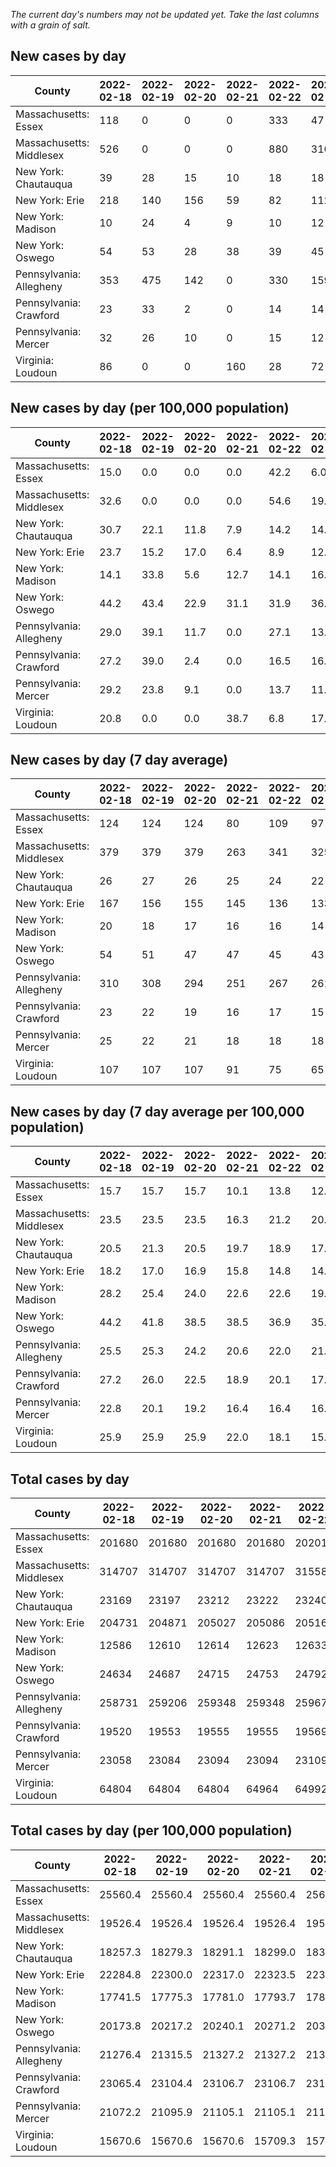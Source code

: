 _The current day's numbers may not be updated yet. Take the last columns with a grain of salt._
## New cases by day

| County | 2022-02-18 | 2022-02-19 | 2022-02-20 | 2022-02-21 | 2022-02-22 | 2022-02-23 | 2022-02-24 |
| --- | --- | --- | --- | --- | --- | --- | --- |
| Massachusetts: Essex | 118 | 0 | 0 | 0 | 333 | 47 | 119 |
| Massachusetts: Middlesex | 526 | 0 | 0 | 0 | 880 | 310 | 341 |
| New York: Chautauqua | 39 | 28 | 15 | 10 | 18 | 18 | 13 |
| New York: Erie | 218 | 140 | 156 | 59 | 82 | 112 | 106 |
| New York: Madison | 10 | 24 | 4 | 9 | 10 | 12 | 13 |
| New York: Oswego | 54 | 53 | 28 | 38 | 39 | 45 | 26 |
| Pennsylvania: Allegheny | 353 | 475 | 142 | 0 | 330 | 159 | 185 |
| Pennsylvania: Crawford | 23 | 33 | 2 | 0 | 14 | 14 | 16 |
| Pennsylvania: Mercer | 32 | 26 | 10 | 0 | 15 | 12 | 15 |
| Virginia: Loudoun | 86 | 0 | 0 | 160 | 28 | 72 | 67 |

## New cases by day (per 100,000 population)

| County | 2022-02-18 | 2022-02-19 | 2022-02-20 | 2022-02-21 | 2022-02-22 | 2022-02-23 | 2022-02-24 |
| --- | --- | --- | --- | --- | --- | --- | --- |
| Massachusetts: Essex | 15.0 | 0.0 | 0.0 | 0.0 | 42.2 | 6.0 | 15.1 |
| Massachusetts: Middlesex | 32.6 | 0.0 | 0.0 | 0.0 | 54.6 | 19.2 | 21.2 |
| New York: Chautauqua | 30.7 | 22.1 | 11.8 | 7.9 | 14.2 | 14.2 | 10.2 |
| New York: Erie | 23.7 | 15.2 | 17.0 | 6.4 | 8.9 | 12.2 | 11.5 |
| New York: Madison | 14.1 | 33.8 | 5.6 | 12.7 | 14.1 | 16.9 | 18.3 |
| New York: Oswego | 44.2 | 43.4 | 22.9 | 31.1 | 31.9 | 36.9 | 21.3 |
| Pennsylvania: Allegheny | 29.0 | 39.1 | 11.7 | 0.0 | 27.1 | 13.1 | 15.2 |
| Pennsylvania: Crawford | 27.2 | 39.0 | 2.4 | 0.0 | 16.5 | 16.5 | 18.9 |
| Pennsylvania: Mercer | 29.2 | 23.8 | 9.1 | 0.0 | 13.7 | 11.0 | 13.7 |
| Virginia: Loudoun | 20.8 | 0.0 | 0.0 | 38.7 | 6.8 | 17.4 | 16.2 |

## New cases by day (7 day average)

| County | 2022-02-18 | 2022-02-19 | 2022-02-20 | 2022-02-21 | 2022-02-22 | 2022-02-23 | 2022-02-24 |
| --- | --- | --- | --- | --- | --- | --- | --- |
| Massachusetts: Essex | 124 | 124 | 124 | 80 | 109 | 97 | 88 |
| Massachusetts: Middlesex | 379 | 379 | 379 | 263 | 341 | 325 | 294 |
| New York: Chautauqua | 26 | 27 | 26 | 25 | 24 | 22 | 20 |
| New York: Erie | 167 | 156 | 155 | 145 | 136 | 133 | 125 |
| New York: Madison | 20 | 18 | 17 | 16 | 16 | 14 | 12 |
| New York: Oswego | 54 | 51 | 47 | 47 | 45 | 43 | 40 |
| Pennsylvania: Allegheny | 310 | 308 | 294 | 251 | 267 | 261 | 235 |
| Pennsylvania: Crawford | 23 | 22 | 19 | 16 | 17 | 15 | 15 |
| Pennsylvania: Mercer | 25 | 22 | 21 | 18 | 18 | 18 | 16 |
| Virginia: Loudoun | 107 | 107 | 107 | 91 | 75 | 65 | 59 |

## New cases by day (7 day average per 100,000 population)

| County | 2022-02-18 | 2022-02-19 | 2022-02-20 | 2022-02-21 | 2022-02-22 | 2022-02-23 | 2022-02-24 |
| --- | --- | --- | --- | --- | --- | --- | --- |
| Massachusetts: Essex | 15.7 | 15.7 | 15.7 | 10.1 | 13.8 | 12.3 | 11.2 |
| Massachusetts: Middlesex | 23.5 | 23.5 | 23.5 | 16.3 | 21.2 | 20.2 | 18.2 |
| New York: Chautauqua | 20.5 | 21.3 | 20.5 | 19.7 | 18.9 | 17.3 | 15.8 |
| New York: Erie | 18.2 | 17.0 | 16.9 | 15.8 | 14.8 | 14.5 | 13.6 |
| New York: Madison | 28.2 | 25.4 | 24.0 | 22.6 | 22.6 | 19.7 | 16.9 |
| New York: Oswego | 44.2 | 41.8 | 38.5 | 38.5 | 36.9 | 35.2 | 32.8 |
| Pennsylvania: Allegheny | 25.5 | 25.3 | 24.2 | 20.6 | 22.0 | 21.5 | 19.3 |
| Pennsylvania: Crawford | 27.2 | 26.0 | 22.5 | 18.9 | 20.1 | 17.7 | 17.7 |
| Pennsylvania: Mercer | 22.8 | 20.1 | 19.2 | 16.4 | 16.4 | 16.4 | 14.6 |
| Virginia: Loudoun | 25.9 | 25.9 | 25.9 | 22.0 | 18.1 | 15.7 | 14.3 |

## Total cases by day

| County | 2022-02-18 | 2022-02-19 | 2022-02-20 | 2022-02-21 | 2022-02-22 | 2022-02-23 | 2022-02-24 |
| --- | --- | --- | --- | --- | --- | --- | --- |
| Massachusetts: Essex | 201680 | 201680 | 201680 | 201680 | 202013 | 202060 | 202179 |
| Massachusetts: Middlesex | 314707 | 314707 | 314707 | 314707 | 315587 | 315897 | 316238 |
| New York: Chautauqua | 23169 | 23197 | 23212 | 23222 | 23240 | 23258 | 23271 |
| New York: Erie | 204731 | 204871 | 205027 | 205086 | 205168 | 205280 | 205386 |
| New York: Madison | 12586 | 12610 | 12614 | 12623 | 12633 | 12645 | 12658 |
| New York: Oswego | 24634 | 24687 | 24715 | 24753 | 24792 | 24837 | 24863 |
| Pennsylvania: Allegheny | 258731 | 259206 | 259348 | 259348 | 259678 | 259837 | 260022 |
| Pennsylvania: Crawford | 19520 | 19553 | 19555 | 19555 | 19569 | 19583 | 19599 |
| Pennsylvania: Mercer | 23058 | 23084 | 23094 | 23094 | 23109 | 23121 | 23136 |
| Virginia: Loudoun | 64804 | 64804 | 64804 | 64964 | 64992 | 65064 | 65131 |

## Total cases by day (per 100,000 population)

| County | 2022-02-18 | 2022-02-19 | 2022-02-20 | 2022-02-21 | 2022-02-22 | 2022-02-23 | 2022-02-24 |
| --- | --- | --- | --- | --- | --- | --- | --- |
| Massachusetts: Essex | 25560.4 | 25560.4 | 25560.4 | 25560.4 | 25602.6 | 25608.5 | 25623.6 |
| Massachusetts: Middlesex | 19526.4 | 19526.4 | 19526.4 | 19526.4 | 19581.0 | 19600.2 | 19621.4 |
| New York: Chautauqua | 18257.3 | 18279.3 | 18291.1 | 18299.0 | 18313.2 | 18327.4 | 18337.6 |
| New York: Erie | 22284.8 | 22300.0 | 22317.0 | 22323.5 | 22332.4 | 22344.6 | 22356.1 |
| New York: Madison | 17741.5 | 17775.3 | 17781.0 | 17793.7 | 17807.8 | 17824.7 | 17843.0 |
| New York: Oswego | 20173.8 | 20217.2 | 20240.1 | 20271.2 | 20303.2 | 20340.0 | 20361.3 |
| Pennsylvania: Allegheny | 21276.4 | 21315.5 | 21327.2 | 21327.2 | 21354.3 | 21367.4 | 21382.6 |
| Pennsylvania: Crawford | 23065.4 | 23104.4 | 23106.7 | 23106.7 | 23123.3 | 23139.8 | 23158.7 |
| Pennsylvania: Mercer | 21072.2 | 21095.9 | 21105.1 | 21105.1 | 21118.8 | 21129.7 | 21143.4 |
| Virginia: Loudoun | 15670.6 | 15670.6 | 15670.6 | 15709.3 | 15716.1 | 15733.5 | 15749.7 |
